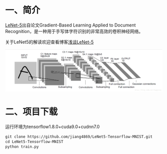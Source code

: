# 一、简介

[LeNet-5](https://cuijiahua.com/blog/tag/lenet-5/)出自论文Gradient-Based Learning Applied to Document Recognition，是一种用于手写体字符识别的非常高效的卷积神经网络。

关于LeNet5的解读欢迎查看博客[浅谈LeNet-5](https://blog.csdn.net/qq_43058685/article/details/89072678)

![](./lenet5.png)



# 二、项目下载

运行环境为tensorflow1.8.0+cuda9.0+cudnn7.0

```shell
git clone https://github.com/jiang4869/LeNet5-Tensorflow-MNIST.git
cd LeNet5-Tensorflow-MNIST
python train.py
```

